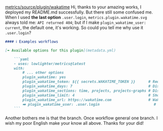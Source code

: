 [metrics/source/plugin/wakatime](https://github.com/lowlighter/metrics/tree/master/source/plugins/wakatime)
Hi, thanks to your amazing works, I deployed my README.md successfully. But there still some confused me. 
When I used **the last option** `.user.login`, `metrics.plugin.wakatime.svg` always told me: `API returned 404`; but if I make `plugin_wakatime_user: current`, the default one, it's working. So could you tell me why use it `.user.login`?

```markdown
#### ℹ️ Examples workflows

[➡️ Available options for this plugin](metadata.yml)

    ```yaml
    - uses: lowlighter/metrics@latest
    with:
        # ... other options
        plugin_wakatime: yes
        plugin_wakatime_token: ${{ secrets.WAKATIME_TOKEN }}      # Required
        plugin_wakatime_days: 7                                   # Display last week stats
        plugin_wakatime_sections: time, projects, projects-graphs # Display time and projects sections, along with projects graphs
        plugin_wakatime_limit: 4                                  # Show 4 entries per graph
        plugin_wakatime_url: https://wakatime.com                 # Wakatime url endpoint
        ➡️ plugin_wakatime_user: .user.login                         # User  
    ```
```
Another bothers me is that the branch. Once workflow general one branch. 
I wish my poor English make your know all above. Thanks for your did!
